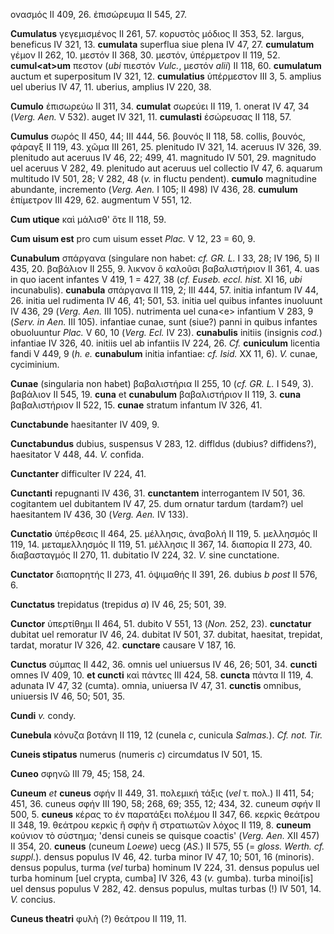 ονασμός II 409, 26. ἐπισώρευμα II 545, 27.

**Cumulatus** γεγεμισμένος II 261, 57. κορυστὸς μόδιος II 353, 52.
largus, beneficus IV 321, 13. **cumulata** superflua siue plena IV 47,
27. **cumulatum** γέμον II 262, 10. μεστόν II 368, 30. μεστόν,
ὑπέρμετρον II 119, 52. **cumul\<at\>um** πεστον (*ubi* πιεστόν *Vulc.*,
μεστόν *alii*) II 118, 60. **cumulatum** auctum et superpositum IV 321,
12. **cumulatius** ὑπέρμεστον III 3, 5. amplius uel uberius IV 47, 11.
uberius, amplius IV 220, 38.

**Cumulo** ἐπισωρεύω II 311, 34. **cumulat** σωρεύει II 119, 1. onerat
IV 47, 34 (*Verg. Aen.* V 532). auget IV 321, 11. **cumulasti**
ἐσώρευσας II 118, 57.

**Cumulus** σωρός II 450, 44; III 444, 56. βουνός II 118, 58. collis,
βουνός, φάραγξ II 119, 43. χῶμα III 261, 25. plenitudo IV 321, 14.
aceruus IV 326, 39. plenitudo aut aceruus IV 46, 22; 499, 41. magnitudo
IV 501, 29. magnitudo uel aceruus V 282, 49. plenitudo aut aceruus uel
collectio IV 47, 6. aquarum multitudo IV 501, 28; V 282, 48 (*v.* in
fluctu pendent). **cumulo** magnitudine abundante, incremento (*Verg.*
*Aen.* I 105; II 498) IV 436, 28. **cumulum** ἐπίμετρον III 429, 62.
augmentum V 551, 12.

**Cum utique** καὶ μάλισθ' ὅτε II 118, 59.

**Cum uisum est** pro cum uisum esset *Plac.* V 12, 23 = 60, 9.

**Cunabulum** σπάργανα (singulare non habet: *cf. GR. L.* I 33, 28; IV
196, 5) II 435, 20. βαβάλιον II 255, 9. λικνον ὃ καλοῦσι βαβαλιστήριον
II 361, 4. uas in quo iacent infantes V 419, 1 = 427, 38 (*cf. Euseb.
eccl. hist.* XI 16, *ubi* incunabulis). **cunabula** σπάργανα II 119, 2;
III 444, 57. initia infantum IV 44, 26. initia uel rudimenta IV 46, 41;
501, 53. initia uel quibus infantes inuoluunt IV 436, 29 (*Verg. Aen.*
III 105). nutrimenta uel cuna\<e\> infantium V 283, 9 (*Serv. in Aen.*
III 105). infantiae cunae, sunt (siue?) panni in quibus infantes
obuoluuntur *Plac.* V 60, 10 (*Verg. Ecl.* IV 23). **cunabulis**
initiis (insignis *cod.*) infantiae IV 326, 40. initiis uel ab infantiis
IV 224, 26. *Cf.* **cuniculum** licentia fandi V 449, 9 (*h. e.*
**cunabulum** initia infantiae: *cf. Isid.* XX 11, 6). *V.* cunae,
cyciminium.

**Cunae** (singularia non habet) βαβαλιστήρια II 255, 10 (*cf. GR. L.*
I 549, 3). βαβάλιον II 545, 19. **cuna** et **cunabu­lum** βαβαλιστήριον
II 119, 3. **cuna** βαβαλιστήριον II 522, 15. **cunae** stratum infantum
IV 326, 41.

**Cunctabunde** haesitanter IV 409, 9.

**Cunctabundus** dubius, suspensus V 283, 12. diffldus (dubius?
diffidens?), haesitator V 448, 44. *V.* confida.

**Cunctanter** difficulter IV 224, 41.

**Cunctanti** repugnanti IV 436, 31. **cunctantem** interrogantem IV
501, 36. cogitantem uel dubitantem IV 47, 25. dum ornatur tardum
(tardam?) uel haesitantem IV 436, 30 (*Verg. Aen.* IV 133).

**Cunctatio** ὑπέρθεσις II 464, 25. μέλλησις, ἀναβολή II 119, 5.
μελλησμός II 119, 14. μεταμελλησμός II 119, 51. μέλλησις II 367, 14.
διαπορία II 273, 40. διαβασταγμός II 270, 11. dubitatio IV 224, 32. *V.*
sine cunctatione.

**Cunctator** διαπορητής II 273, 41. ὀψιμαθής II 391, 26. dubius *b
post* II 576, 6.

**Cunctatus** trepidatus (trepidus *a*) IV 46, 25; 501, 39.

**Cunctor** ὑπερτίθημι II 464, 51. dubito V 551, 13 (*Non.* 252, 23).
**cuncta­tur** dubitat uel remoratur IV 46, 24. dubitat IV 501, 37.
dubitat, haesitat, trepidat, tardat, moratur IV 326, 42. **cunctare**
causare V 187, 16.

**Cunctus** σύμπας II 442, 36. omnis uel uniuersus IV 46, 26; 501, 34.
**cuncti** omnes IV 409, 10. **et cuncti** καὶ πάντες III 424, 58.
**cuncta** πάντα II 119, 4. adunata IV 47, 32 (cumta). omnia, uniuersa
IV 47, 31. **cunctis** omnibus, uniuersis IV 46, 50; 501, 35.

**Cundi** *v.* condy.

**Cunebula** κόνυζα βοτάνη II 119, 12 (cunela *c*, cunicula *Salmas.*).
*Cf. not. Tir.*

**Cuneis stipatus** numerus (numeris *c*) circumdatus IV 501, 15.

**Cuneo** σφηνῶ III 79, 45; 158, 24.

**Cuneum** *et* **cuneus** σφήν II 449, 31. πολεμική τάξις (*vel* τ.
πολ.) II 411, 54; 451, 36. cuneus σφήν III 190, 58; 268, 69; 355, 12;
434, 32. cuneum σφήν II 500, 5. **cuneus** κέρας το ἐν παρατάξει πολέμου
II 347, 66. κερκὶς θεάτρου II 348, 19. θεάτρου κερκὶς ἢ σφὴν ἢ στρατιωτῶν
λόχος II 119, 8. **cuneum** κούνιον τὸ σύστημα; 'densi cuneis se quisque
coactis' (*Verg. Aen.* XII 457) II 354, 20. **cuneus** (cuneum
*Loewe*) uecg (*AS.*) II 575, 55 (= *gloss. Werth. cf. suppl.*).
densus populus IV 46, 42. turba minor IV 47, 10; 501, 16 (minoris).
densus populus, turma (*vel* turba) hominum IV 224, 31. densus populus
uel turba hominum [uel crypta, cumba] IV 326, 43 (*v.* gumba). turba
minoi[is] uel densus populus V 282, 42. densus populus, multas turbas
(!) IV 501, 14. *V.* concius.

**Cuneus theatri** φυλὴ (?) θεάτρου II 119, 11.
